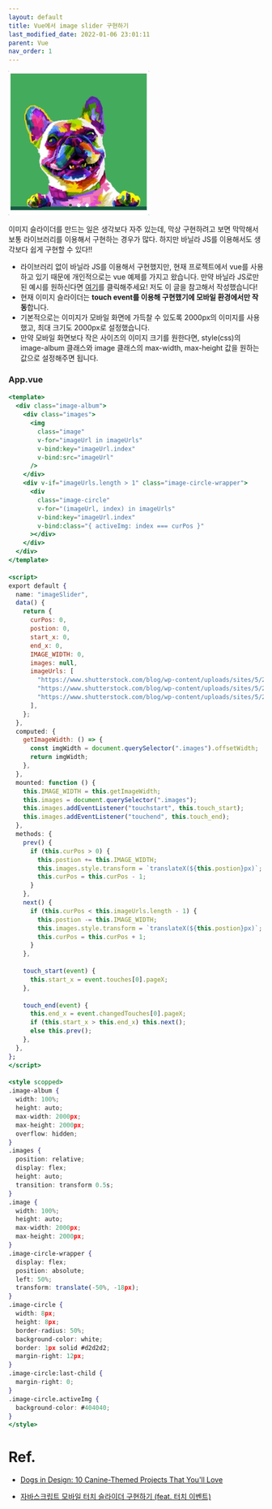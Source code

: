 ```yaml
---
layout: default
title: Vue에서 image slider 구현하기
last_modified_date: 2022-01-06 23:01:11
parent: Vue
nav_order: 1
---
```


![ImageSlider](/assets/images/vue/imageSlider.gif)

이미지 슬라이더를 만드는 일은 생각보다 자주 있는데, 막상 구현하려고 보면 막막해서 보통 라이브러리를 이용해서 구현하는 경우가 많다. 하지만 바닐라 JS를 이용해서도 생각보다 쉽게 구현할 수 있다!!

- 라이브러리 없이 바닐라 JS를 이용해서 구현했지만, 현재 프로젝트에서 vue를 사용하고 있기 때문에 개인적으로는 vue 예제를 가지고 왔습니다.
  만약 바닐라 JS로만 된 예시를 원하신다면 [여기](https://penguingoon.tistory.com/257)를 클릭해주세요! 저도 이 글을 참고해서 작성했습니다!
- 현재 이미지 슬라이더는 **touch event를 이용해 구현했기에 모바일 환경에서만 작동**합니다.
- 기본적으로는 이미지가 모바일 화면에 가득찰 수 있도록 2000px의 이미지를 사용했고, 최대 크기도 2000px로 설정했습니다.
- 만약 모바일 화면보다 작은 사이즈의 이미지 크기를 원한다면, style(css)의 image-album 클래스와 image 클래스의 max-width, max-height 값을 원하는 값으로 설정해주면 됩니다.

### App.vue

```jsx
<template>
  <div class="image-album">
    <div class="images">
      <img
        class="image"
        v-for="imageUrl in imageUrls"
        v-bind:key="imageUrl.index"
        v-bind:src="imageUrl"
      />
    </div>
    <div v-if="imageUrls.length > 1" class="image-circle-wrapper">
      <div
        class="image-circle"
        v-for="(imageUrl, index) in imageUrls"
        v-bind:key="imageUrl.index"
        v-bind:class="{ activeImg: index === curPos }"
      ></div>
    </div>
  </div>
</template>

<script>
export default {
  name: "imageSlider",
  data() {
    return {
      curPos: 0,
      postion: 0,
      start_x: 0,
      end_x: 0,
      IMAGE_WIDTH: 0,
      images: null,
      imageUrls: [
        "https://www.shutterstock.com/blog/wp-content/uploads/sites/5/2019/09/shutterstock_1151676383.jpg?w=2000",
        "https://www.shutterstock.com/blog/wp-content/uploads/sites/5/2019/09/shutterstock_1151632343.jpg?w=2000",
        "https://www.shutterstock.com/blog/wp-content/uploads/sites/5/2019/09/shutterstock_1429964489.jpg?w=2000",
      ],
    };
  },
  computed: {
    getImageWidth: () => {
      const imgWidth = document.querySelector(".images").offsetWidth;
      return imgWidth;
    },
  },
  mounted: function () {
    this.IMAGE_WIDTH = this.getImageWidth;
    this.images = document.querySelector(".images");
    this.images.addEventListener("touchstart", this.touch_start);
    this.images.addEventListener("touchend", this.touch_end);
  },
  methods: {
    prev() {
      if (this.curPos > 0) {
        this.postion += this.IMAGE_WIDTH;
        this.images.style.transform = `translateX(${this.postion}px)`;
        this.curPos = this.curPos - 1;
      }
    },
    next() {
      if (this.curPos < this.imageUrls.length - 1) {
        this.postion -= this.IMAGE_WIDTH;
        this.images.style.transform = `translateX(${this.postion}px)`;
        this.curPos = this.curPos + 1;
      }
    },

    touch_start(event) {
      this.start_x = event.touches[0].pageX;
    },

    touch_end(event) {
      this.end_x = event.changedTouches[0].pageX;
      if (this.start_x > this.end_x) this.next();
      else this.prev();
    },
  },
};
</script>

<style scopped>
.image-album {
  width: 100%;
  height: auto;
  max-width: 2000px;
  max-height: 2000px;
  overflow: hidden;
}
.images {
  position: relative;
  display: flex;
  height: auto;
  transition: transform 0.5s;
}
.image {
  width: 100%;
  height: auto;
  max-width: 2000px;
  max-height: 2000px;
}
.image-circle-wrapper {
  display: flex;
  position: absolute;
  left: 50%;
  transform: translate(-50%, -18px);
}
.image-circle {
  width: 8px;
  height: 8px;
  border-radius: 50%;
  background-color: white;
  border: 1px solid #d2d2d2;
  margin-right: 12px;
}
.image-circle:last-child {
  margin-right: 0;
}
.image-circle.activeImg {
  background-color: #404040;
}
</style>
```

# Ref.

- [Dogs in Design: 10 Canine-Themed Projects That You'll Love](https://www.shutterstock.com/blog/dog-themed-design-projects)

- [자바스크립트 모바일 터치 슬라이더 구현하기 (feat. 터치 이벤트)](https://penguingoon.tistory.com/257)
